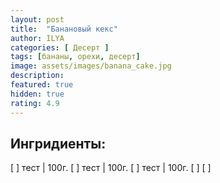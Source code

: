 ```yaml
---
layout: post
title:  "Банановый кекс"
author: ILYA
categories: [ Десерт ]
tags: [бананы, орехи, десерт]
image: assets/images/banana_cake.jpg
description:
featured: true
hidden: true
rating: 4.9
---
```


## Ингридиенты:

[ ] тест | 100г.
[ ] тест | 100г.
[ ] тест | 100г.
[ ]
[ ]